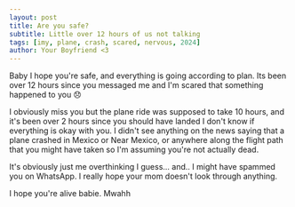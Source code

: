 ```yaml
---
layout: post
title: Are you safe?
subtitle: Little over 12 hours of us not talking
tags: [imy, plane, crash, scared, nervous, 2024]
author: Your Boyfriend <3
---
```


Baby I hope you're safe, and everything is going according to plan. Its been over 12 hours since you messaged me and I'm scared that something happened to you 😞

I obviously miss you but the plane ride was supposed to take 10 hours, and it's been over 2 hours since you should have landed I don't know if everything is okay with you. I didn't see anything on the news saying that a plane crashed in Mexico or Near Mexico, or anywhere along the flight path that you might have taken so I'm assuming you're not actually dead.

It's obviously just me overthinking I guess... and.. I might have spammed you on WhatsApp. I really hope your mom doesn't look through anything. 

I hope you're alive babie. Mwahh